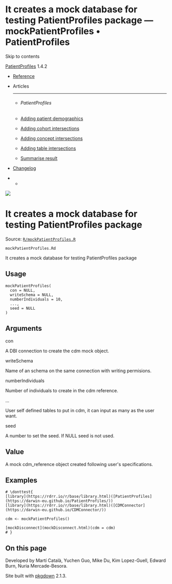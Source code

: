 # It creates a mock database for testing PatientProfiles package — mockPatientProfiles • PatientProfiles

Skip to contents

[PatientProfiles](../index.html) 1.4.2

  * [Reference](../reference/index.html)
  * Articles
    * * * *

    * ###### PatientProfiles

    * [Adding patient demographics](../articles/demographics.html)
    * [Adding cohort intersections](../articles/cohort-intersect.html)
    * [Adding concept intersections](../articles/concept-intersect.html)
    * [Adding table intersections](../articles/table-intersect.html)
    * [Summarise result](../articles/summarise.html)
  * [Changelog](../news/index.html)


  *   * [](https://github.com/darwin-eu/PatientProfiles/)



![](../logo.png)

# It creates a mock database for testing PatientProfiles package

Source: [`R/mockPatientProfiles.R`](https://github.com/darwin-eu/PatientProfiles/blob/v1.4.2/R/mockPatientProfiles.R)

`mockPatientProfiles.Rd`

It creates a mock database for testing PatientProfiles package

## Usage
    
    
    mockPatientProfiles(
      con = NULL,
      writeSchema = NULL,
      numberIndividuals = 10,
      ...,
      seed = NULL
    )

## Arguments

con
    

A DBI connection to create the cdm mock object.

writeSchema
    

Name of an schema on the same connection with writing permisions.

numberIndividuals
    

Number of individuals to create in the cdm reference.

...
    

User self defined tables to put in cdm, it can input as many as the user want.

seed
    

A number to set the seed. If NULL seed is not used.

## Value

A mock cdm_reference object created following user's specifications.

## Examples
    
    
    # \donttest{
    [library](https://rdrr.io/r/base/library.html)([PatientProfiles](https://darwin-eu.github.io/PatientProfiles/))
    [library](https://rdrr.io/r/base/library.html)([CDMConnector](https://darwin-eu.github.io/CDMConnector/))
    
    cdm <- mockPatientProfiles()
    
    [mockDisconnect](mockDisconnect.html)(cdm = cdm)
    # }
    
    

## On this page

Developed by Martí Català, Yuchen Guo, Mike Du, Kim Lopez-Guell, Edward Burn, Nuria Mercade-Besora.

Site built with [pkgdown](https://pkgdown.r-lib.org/) 2.1.3.

